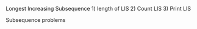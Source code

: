 Longest Increasing Subsequence
    1) length of LIS
    2) Count LIS
    3) Print LIS

Subsequence problems